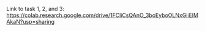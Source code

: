Link to task 1, 2, and 3:
https://colab.research.google.com/drive/1FCliCsQAnO_3boEyboOLNxGiiElMAkaN?usp=sharing
